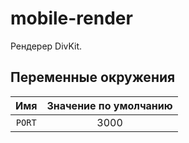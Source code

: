 # mobile-render

Рендерер DivKit.

## Переменные окружения

|  Имя   | Значение по умолчанию |
| :----: | :-------------------: |
| `PORT` |         3000          |
